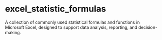 # excel_statistic_formulas
A collection of commonly used statistical formulas and functions in Microsoft Excel, designed to support data analysis, reporting, and decision-making.
